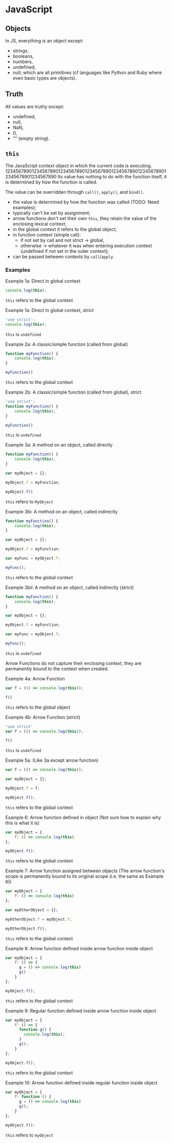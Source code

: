 JavaScript
==========

Objects
-------
In JS, everything is an object except:
- strings,
- booleans,
- numbers,
- undefined,
- null;
which are all primitives (cf languages like Python and Ruby where even basic 
types are objects).

Truth
-----
All values are truthy except:
- undefined,
- null,
- NaN,
- 0,
- "" (empty string).

`this`
------
The JavaScript context object in which the current code is executing.
12345678901234567890123456789012345678901234567890123456789012345678901234567890
Its value has nothing to do with the function itself, it is determined by how
the function is called.

The value can be overridden through `call()`, `apply()`, and `bind()`.

- the value is determined by how the function was called (TODO: Need examples);
- typically can't be set by assignment;
- arrow functions don't set their own `this`, they retain the value of the 
  enclosing lexical context;
- in the global context it refers to the global object;
- in function context (simple call):
  - if not set by call and not strict -> global,
  - otherwise -> whatever it was when entering execution context (undefined if
    not set in the outer context);
- can be passed between contexts by `call`/`apply`.

### Examples ###
Example 1a: Direct in global context
```javascript
console.log(this);
```

`this` refers to the global context

Example 1a: Direct in global context, strict
```javascript
'use strict';
console.log(this);
```

`this` is `undefined`


Example 2a: A classic/simple function (called from global)
```javascript
function myFunction() {
    console.log(this);
}

myFunction()
```

`this` refers to the global context

Example 2b: A classic/simple function (called from global), strict
```javascript
'use strict';
function myFunction() {
    console.log(this);
}

myFunction()
```

`this` is `undefined`


Example 3a: A method on an object, called directly
```javascript
function myFunction() {
    console.log(this);
}

var myObject = {};

myObject.f = myFunction;

myObject.f()
```

`this` refers to `MyObject`


Example 3bi: A method on an object, called indirectly
```javascript
function myFunction() {
    console.log(this);
}

var myObject = {};

myObject.f = myFunction;

var myFunc = myObject.f;

myFunc();
```

`this` refers to the global context

Example 3bii: A method on an object, called indirectly (strict)
```javascript
function myFunction() {
    console.log(this);
}

var myObject = {};

myObject.f = myFunction;

var myFunc = myObject.f;

myFunc();
```

`this` is `undefined`

Arrow Functions do not capture their enclosing context, they are permanently
bound to the context when created.

Example 4a: Arrow Function 
```javascript
var f = (() => console.log(this));

f()
```

`this` refers to the global object

Example 4b: Arrow Function (strict)
```javascript
'use strict'
var f = (() => console.log(this));

f()
```

`this` is `undefined`

Example 5a: (Like 3a except arrow function)
```javascript
var f = (() => console.log(this));

var myObject = {};

myObject.f = f;

myObject.f();
```

`this` refers to the global context

Example 6: Arrow function defined in object
(Not sure how to explain why this is what it is)
```javascript
var myObject = {
	f: () => console.log(this)
};

myObject.f();
```

`this` refers to the global context


Example 7: Arrow function assigned between objects
(The arrow function's scope is permanently bound to its original scope (i.e.
the same as Example 6))
```javascript
var myObject = {
	f: () => console.log(this)
};

var myOtherObject = {};

myOtherObject.f = myObject.f;

myOtherObject.f();
```

`this` refers to the global context

Example 8: Arrow function defined inside arrow function inside object
```javascript
var myObject = {
	f: () => {
      g = () => console.log(this)
      g()
    }
};

myObject.f();
```

`this` refers to the global context

Example 9: Regular function defined inside arrow function inside object
```javascript
var myObject = {
	f: () => {
      function g() {
        console.log(this);
      }
      g();
    }
};

myObject.f();
```

`this` refers to the global context

Example 10: Arrow function defined inside regular function inside object
```javascript
var myObject = {
	f: function () {
      g = () => console.log(this)
      g();
    }
};

myObject.f();
```

`this` refers to `myObject`


